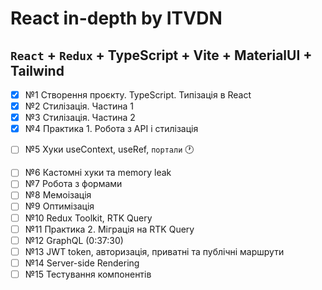 # React in-depth by ITVDN

## `React` + `Redux` + TypeScript + Vite + MaterialUI + Tailwind

- [x] №1 Створення проєкту. TypeScript. Типізація в React
- [x] №2 Стилізація. Частина 1
- [x] №3 Стилізація. Частина 2
- [x] №4 Практика 1. Робота з API і стилізація
+ [ ] №5 Хуки useContext, useRef, `портали` 🕐
- [ ] №6 Кастомні хуки та memory leak
- [ ] №7 Робота з формами
- [ ] №8 Мемоізація
- [ ] №9 Оптимізація
- [ ] №10 Redux Toolkit, RTK Query
- [ ] №11 Практика 2. Міграція на RTK Query
- [ ] №12 GraphQL (0:37:30)
- [ ] №13 JWT token, авторизація, приватні та публічні маршрути
- [ ] №14 Server-side Rendering
- [ ] №15 Тестування компонентів
